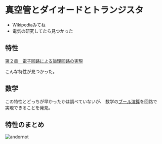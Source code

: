 # 真空管とダイオードとトランジスタ

 - Wikipediaみてね
 - 電気の研究してたら見つかった

## 特性

[第２章　電子回路による論理回路の実現](http://markun.cs.shinshu-u.ac.jp/learn/lcirc/lcirc2/lcirc2-1.html)

こんな特性が見つかった。

## 数学

この特性とどっちが早かったかは調べていないが、
数学の[ブール演算](http://ja.wikipedia.org/wiki/%E8%AB%96%E7%90%86%E6%BC%94%E7%AE%97)を回路で実現できることを発見。

## 特性のまとめ

![andornot](http://sancharobot.files.wordpress.com/2011/04/and_or_not1.jpg)

